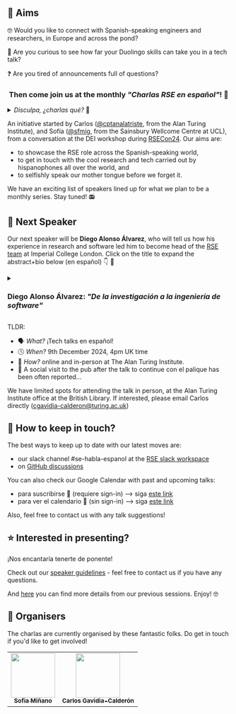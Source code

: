 <!-- ![banner](https://github.com/charlas-rse-espanol/.github/blob/main/profile/banner.png) -->

## 🎯 Aims 
🤓 Would you like to connect with Spanish-speaking engineers and researchers, in Europe and across the pond? 

🦉 Are you curious to see how far your Duolingo skills can take you in a tech talk? 

❓ Are you tired of announcements full of questions? 

<center>
<h3>Then come join us at the monthly <i>"Charlas RSE en español"</i>! 👏 
</h3>
</center>

<details>
<summary> <i> Disculpa, ¿charlas qué? </i> 🤔 </summary>

> RSE = research software engineer = ingeniero de software de investigación
>
> Si te gusta programar para la ciencia, o si te interesa cómo se hace software en la investigación, ¡sigue leyendo! 🚀
</details>


An initiative started by Carlos ([@cptanalatriste](https://github.com/cptanalatriste), from the Alan Turing Institute), and Sofía ([@sfmig](https://github.com/sfmig), from the Sainsbury Wellcome Centre at UCL), from a conversation at the DEI workshop during [RSECon24](https://rsecon24.society-rse.org/). Our aims are:
- to showcase the RSE role across the Spanish-speaking world, 
- to get in touch with the cool research and tech carried out by hispanophones all over the world, and 
- to selfishly speak our mother tongue before we forget it.

We have an exciting list of speakers lined up for what we plan to be a monthly series. Stay tuned! 📻


## 📢 Next Speaker 
Our next speaker will be **Diego Alonso Álvarez**, who will tell us how his experience in research and software led him to become head of the [RSE team](https://www.imperial.ac.uk/admin-services/ict/self-service/research-support/rcs/service-offering/research-software-engineering/) at Imperial College London. Click on the title to expand the abstract+bio below (en español) 👇 🧵

<details>
  <summary><h3> Diego Alonso Álvarez: <i>"De la investigación a la ingeniería de software"</i></h3></summary>

> El software ha sido aplicado a la ciencia y la investigación prácticamente desde la aparición de los ordenadores, pero ha sido sólo recientemente cuando su uso se ha extendido tanto y es tan común en todas las ramas del conocimiento, que se ha hecho imposible negar lo innegable: que el software es una pieza clave de los resultados de una investigación que debe recibir la atención, el cuidado y el valor que se merecen. En esta charla, hablaré de mi viaje a lo largo de mi carrera investigadora, cómo he acabado donde he acabado como RSE - historias que seguro que resuenan con las de muchos otros RSEs -, y que iniciativas tiene en marcha el RSE Team del Imperial para lograr precisamente eso, que el software producido en investigación sea de la máxima calidad, valorado y creando impacto.
>
> El Dr. Diego Alonso Álvarez es físico con 13 años de experiencia en investigación en el ámbito académico, incluido un doctorado en nanoestructuras de semiconductores e investigación postdoctoral sobre nuevos conceptos de energía solar y células solares. Se unió al equipo de Ingeniería de Software de Investigación (RSE Team) del Imperial College de Londres en noviembre de 2018 y ha contribuido a decenas de proyectos desde entonces. Diego es Fellow del Software Sustainability Institute, miembro de la Society of Research Software Engineering, y le entusiasma promover los beneficios de las buenas prácticas de desarrollo de software entre otros investigadores. Su experiencia se centra en la sostenibilidad y la accesibilidad del software, especialmente en relación con el desarrollo de interfaces gráficas de usuario para software de investigación. Diego dirige el RSE Team dentro de los Servicios de Computación de Investigación del Imperial desde noviembre de 2021.
</details>

TLDR:
- 🗣️ *What?* ¡Tech talks en español!
- 🕓 *When?* 9th December 2024, 4pm UK time
- 📍 *How?* online and in-person at The Alan Turing Institute.
- 💃 A social visit to the pub after the talk to continue con el palique has been often reported...

We have limited spots for attending the talk in person, at the Alan Turing Institute office at the British Library. If interested, please email Carlos directly (cgavidia-calderon@turing.ac.uk)


## 🦦 How to keep in touch?

The best ways to keep up to date with our latest moves are:
- our slack channel #se-habla-espanol at the [RSE slack workspace](https://ukrse.slack.com)
- on [GitHub discussions](https://github.com/orgs/charlas-rse-espanol/discussions)

You can also check our Google Calendar with past and upcoming talks:
- para suscribirse 🤝 (requiere sign-in) --> siga [este link](https://calendar.google.com/calendar/u/1?cid=Y2hhcmxhcy5yc2UuZXNwYW5vbEBnbWFpbC5jb20)
- para ver el calendario 👀 (sin sign-in) --> siga [este link](https://calendar.google.com/calendar/embed?src=charlas.rse.espanol%40gmail.com&ctz=UTC)

Also, feel free to contact us with any talk suggestions!

## ⭐ Interested in presenting?
¡Nos encantaría tenerte de ponente!

Check out our [speaker guidelines](https://github.com/charlas-rse-espanol/.github/blob/main/format.md) - feel free to contact us if you have any questions.

And [here](https://github.com/charlas-rse-espanol/.github/blob/main/profile/schedule.md) you can find more details from our previous sessions. Enjoy! 🤓


## 🤪 Organisers
The charlas are currently organised by these fantastic folks. Do get in touch if you'd like to get involved!
<!-- ALL-CONTRIBUTORS-LIST:START - Do not remove or modify this section -->
<!-- prettier-ignore-start -->
<!-- markdownlint-disable -->
<table>
  <tr>
	<td align="center">
		<a href="https://github.com/sfmig"><img src="https://avatars1.githubusercontent.com/u/33267254?v=4?s=100" width="100px;" alt=""/>
		<br />
			<sub> <b>Sofia Miñano</b> </sub>        
		</a>
		<br />
	</td>
	<!-- CONTRIBUTOR -->
	<td align="center">
		<a href="https://github.com/cptanalatriste"><img src="https://avatars.githubusercontent.com/u/1616531?v=4?s=100" width="100px;" alt=""/>
		<br />
			<sub> <b>Carlos Gavidia-Calderón</b> </sub>        
		</a>
		<br />
	</td>
	<!-- CONTRIBUTOR -->
  </tr>
</table>
<!-- markdownlint-restore -->
<!-- prettier-ignore-end -->

<!-- ALL-CONTRIBUTORS-LIST:END -->
